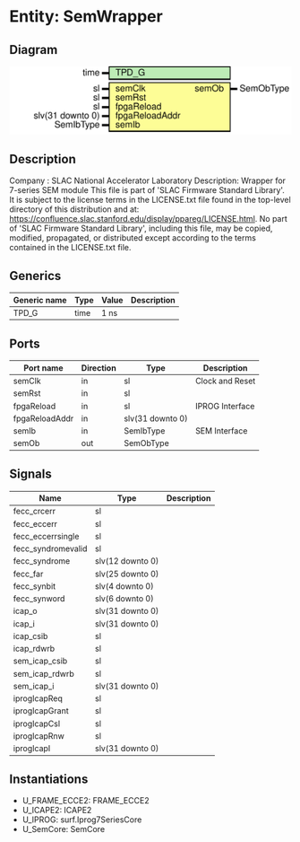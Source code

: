 # Entity: SemWrapper

## Diagram

![Diagram](SemWrapper.svg "Diagram")
## Description

Company    : SLAC National Accelerator Laboratory
Description: Wrapper for 7-series SEM module
This file is part of 'SLAC Firmware Standard Library'.
It is subject to the license terms in the LICENSE.txt file found in the
top-level directory of this distribution and at:
   https://confluence.slac.stanford.edu/display/ppareg/LICENSE.html.
No part of 'SLAC Firmware Standard Library', including this file,
may be copied, modified, propagated, or distributed except according to
the terms contained in the LICENSE.txt file.
## Generics

| Generic name | Type | Value | Description |
| ------------ | ---- | ----- | ----------- |
| TPD_G        | time | 1 ns  |             |
## Ports

| Port name      | Direction | Type             | Description     |
| -------------- | --------- | ---------------- | --------------- |
| semClk         | in        | sl               | Clock and Reset |
| semRst         | in        | sl               |                 |
| fpgaReload     | in        | sl               | IPROG Interface |
| fpgaReloadAddr | in        | slv(31 downto 0) |                 |
| semIb          | in        | SemIbType        | SEM Interface   |
| semOb          | out       | SemObType        |                 |
## Signals

| Name               | Type             | Description |
| ------------------ | ---------------- | ----------- |
| fecc_crcerr        | sl               |             |
| fecc_eccerr        | sl               |             |
| fecc_eccerrsingle  | sl               |             |
| fecc_syndromevalid | sl               |             |
| fecc_syndrome      | slv(12 downto 0) |             |
| fecc_far           | slv(25 downto 0) |             |
| fecc_synbit        | slv(4 downto 0)  |             |
| fecc_synword       | slv(6 downto 0)  |             |
| icap_o             | slv(31 downto 0) |             |
| icap_i             | slv(31 downto 0) |             |
| icap_csib          | sl               |             |
| icap_rdwrb         | sl               |             |
| sem_icap_csib      | sl               |             |
| sem_icap_rdwrb     | sl               |             |
| sem_icap_i         | slv(31 downto 0) |             |
| iprogIcapReq       | sl               |             |
| iprogIcapGrant     | sl               |             |
| iprogIcapCsl       | sl               |             |
| iprogIcapRnw       | sl               |             |
| iprogIcapI         | slv(31 downto 0) |             |
## Instantiations

- U_FRAME_ECCE2: FRAME_ECCE2
- U_ICAPE2: ICAPE2
- U_IPROG: surf.Iprog7SeriesCore
- U_SemCore: SemCore
